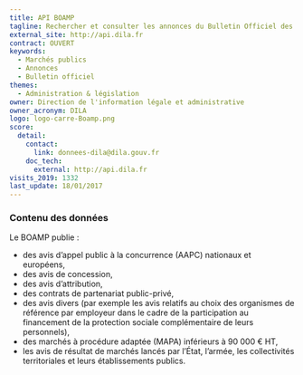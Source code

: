 ```yaml
---
title: API BOAMP
tagline: Rechercher et consulter les annonces du Bulletin Officiel des Annonces de Marchés Publics
external_site: http://api.dila.fr
contract: OUVERT
keywords:
  - Marchés publics
  - Annonces
  - Bulletin officiel
themes: 
  - Administration & législation
owner: Direction de l'information légale et administrative
owner_acronym: DILA
logo: logo-carre-Boamp.png
score:
  detail:
    contact:
      link: donnees-dila@dila.gouv.fr
    doc_tech:
      external: http://api.dila.fr
visits_2019: 1332
last_update: 18/01/2017
---
```


### Contenu des données

Le BOAMP publie :

- des avis d’appel public à la concurrence (AAPC) nationaux et européens,
- des avis de concession,
- des avis d’attribution,
- des contrats de partenariat public-privé,
- des avis divers (par exemple les avis relatifs au choix des organismes de référence par employeur dans le cadre de la participation au financement de la protection sociale complémentaire de leurs personnels),
- des marchés à procédure adaptée (MAPA) inférieurs à 90 000 € HT,
- les avis de résultat de marchés lancés par l’État, l’armée, les collectivités territoriales et leurs établissements publics.
